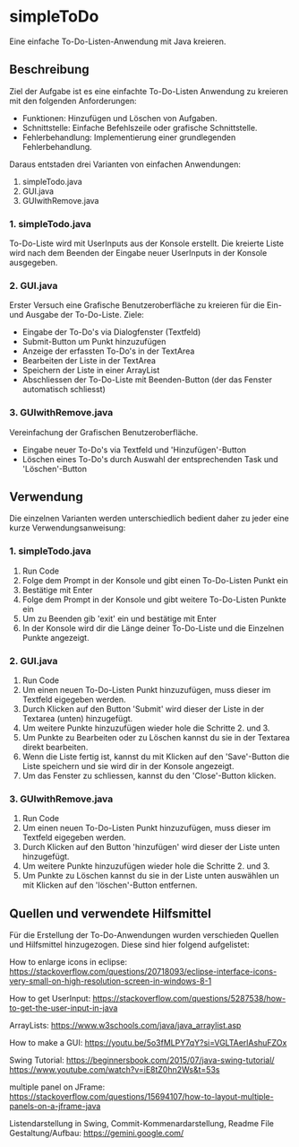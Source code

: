 # simpleToDo
Eine einfache To-Do-Listen-Anwendung mit Java kreieren.

## Beschreibung
Ziel der Aufgabe ist es eine einfachte To-Do-Listen Anwendung zu kreieren mit den folgenden Anforderungen:
- Funktionen: Hinzufügen und Löschen von Aufgaben.
- Schnittstelle: Einfache Befehlszeile oder grafische Schnittstelle.
- Fehlerbehandlung: Implementierung einer grundlegenden Fehlerbehandlung.

Daraus entstaden drei Varianten von einfachen Anwendungen:
1. simpleTodo.java
2. GUI.java
3. GUIwithRemove.java

### 1. simpleTodo.java
To-Do-Liste wird mit UserInputs aus der Konsole erstellt.
Die kreierte Liste wird nach dem Beenden der Eingabe neuer UserInputs in der Konsole ausgegeben.

### 2. GUI.java
Erster Versuch eine Grafische Benutzeroberfläche zu kreieren für die Ein- und Ausgabe der To-Do-Liste.
Ziele: 
- Eingabe der To-Do's via Dialogfenster (Textfeld)
- Submit-Button um Punkt hinzuzufügen
- Anzeige der erfassten To-Do's in der TextArea
- Bearbeiten der Liste in der TextArea
- Speichern der Liste in einer ArrayList 
- Abschliessen der To-Do-Liste mit Beenden-Button (der das Fenster automatisch schliesst)

### 3. GUIwithRemove.java
Vereinfachung der Grafischen Benutzeroberfläche. 
- Eingabe neuer To-Do's via Textfeld und 'Hinzufügen'-Button
- Löschen eines To-Do's durch Auswahl der entsprechenden Task und 'Löschen'-Button

## Verwendung
Die einzelnen Varianten werden unterschiedlich bedient daher zu jeder eine kurze Verwendungsanweisung:

### 1. simpleTodo.java
1. Run Code
2. Folge dem Prompt in der Konsole und gibt einen To-Do-Listen Punkt ein
3. Bestätige mit Enter
4. Folge dem Prompt in der Konsole und gibt weitere To-Do-Listen Punkte ein
5. Um zu Beenden gib 'exit' ein und bestätige mit Enter
6. In der Konsole wird dir die Länge deiner To-Do-Liste und die Einzelnen Punkte angezeigt.

### 2. GUI.java

1. Run Code
2. Um einen neuen To-Do-Listen Punkt hinzuzufügen, muss dieser im Textfeld eigegeben werden.
3. Durch Klicken auf den Button 'Submit' wird dieser der Liste in der Textarea (unten) hinzugefügt.
4. Um weitere Punkte hinzuzufügen wieder hole die Schritte 2. und 3.
5. Um Punkte zu Bearbeiten oder zu Löschen kannst du sie in der Textarea direkt bearbeiten.
6. Wenn die Liste fertig ist, kannst du mit Klicken auf den 'Save'-Button die Liste speichern und sie wird dir in der Konsole angezeigt.
7. Um das Fenster zu schliessen, kannst du den 'Close'-Button klicken.

### 3. GUIwithRemove.java
1. Run Code
2. Um einen neuen To-Do-Listen Punkt hinzuzufügen, muss dieser im Textfeld eigegeben werden.
3. Durch Klicken auf den Button 'hinzufügen' wird dieser der Liste unten hinzugefügt.
4. Um weitere Punkte hinzuzufügen wieder hole die Schritte 2. und 3.
5. Um Punkte zu Löschen kannst du sie in der Liste unten auswählen un mit Klicken auf den 'löschen'-Button entfernen.

## Quellen und verwendete Hilfsmittel
Für die Erstellung der To-Do-Anwendungen wurden verschieden Quellen und Hilfsmittel hinzugezogen.
Diese sind hier folgend aufgelistet:

How to enlarge icons in eclipse:
https://stackoverflow.com/questions/20718093/eclipse-interface-icons-very-small-on-high-resolution-screen-in-windows-8-1

How to get UserInput:
https://stackoverflow.com/questions/5287538/how-to-get-the-user-input-in-java

ArrayLists:
https://www.w3schools.com/java/java_arraylist.asp

How to make a GUI:
https://youtu.be/5o3fMLPY7qY?si=VGLTAerlAshuFZOx

Swing Tutorial:
https://beginnersbook.com/2015/07/java-swing-tutorial/
https://www.youtube.com/watch?v=iE8tZ0hn2Ws&t=53s

multiple panel on JFrame:
https://stackoverflow.com/questions/15694107/how-to-layout-multiple-panels-on-a-jframe-java

Listendarstellung in Swing,
Commit-Kommenardarstellung,
Readme File Gestaltung/Aufbau:
https://gemini.google.com/

